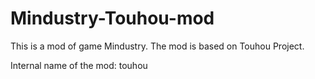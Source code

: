 # Mindustry-Touhou-mod
 This is a mod of game Mindustry. The mod is based on Touhou Project. 
 
 Internal name of the mod: touhou
 
